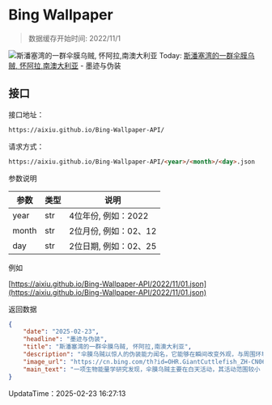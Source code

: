 # Bing Wallpaper

> 数据缓存开始时间: 2022/11/1

![斯潘塞湾的一群伞膜乌贼, 怀阿拉,南澳大利亚](https://cn.bing.com/th?id=OHR.GiantCuttlefish_ZH-CN0670915878_1920x1080.webp)
Today: [斯潘塞湾的一群伞膜乌贼, 怀阿拉,南澳大利亚](https://cn.bing.com/th?id=OHR.GiantCuttlefish_ZH-CN0670915878_1920x1080.webp) - 墨迹与伪装

## 接口

接口地址：

```html
https://aixiu.github.io/Bing-Wallpaper-API/
```

请求方式：

```html
https://aixiu.github.io/Bing-Wallpaper-API/<year>/<month>/<day>.json
```

参数说明

| 参数 | 类型 | 说明 |
| - | - | - |
| year | str | 4位年份, 例如：2022 |
| month | str | 2位月份, 例如：02、12 |
| day | str | 2位日期, 例如：02、25 |

例如

[https://aixiu.github.io/Bing-Wallpaper-API/2022/11/01.json](https://aixiu.github.io/Bing-Wallpaper-API/2022/11/01.json)

返回数据

```json
{
    "date": "2025-02-23",
    "headline": "墨迹与伪装",
    "title": "斯潘塞湾的一群伞膜乌贼, 怀阿拉,南澳大利亚",
    "description": "伞膜乌贼以惊人的伪装能力闻名，它能够在瞬间改变外观，与周围环境融为一体。这种乌贼生活在澳大利亚温带和亚热带水域，从昆士兰州的布里斯班到西澳大利亚州的鲨鱼湾，一直延伸至塔斯马尼亚南部海域。今日图片拍摄于南澳大利亚怀阿拉，这里的伞膜乌贼种群存在显著的性别失衡，雄性数量远多于雌性，因此繁殖权的竞争异常激烈。伞膜乌贼，也被称为澳大利亚巨型乌贼，是地球上体型最大的乌贼之一。其外套膜长度可达 20 英寸，触手完全伸展时总长度可达 39 英寸。体重超过 23 磅。和所有乌贼一样，伞膜乌贼拥有八条腕足、两条触手、三颗心脏和蓝色的血液。不过，它最引人注目的特征是其皮肤中的色素胞，能够迅速改变颜色和图案，以达到伪装的目的。尽管伞膜乌贼是色盲，但其眼睛配备了光感受器，能够检测线性偏振光，从而在捕食和伪装时仍能精确感知周围环境。",
    "image_url": "https://cn.bing.com/th?id=OHR.GiantCuttlefish_ZH-CN0670915878_1920x1080.webp",
    "main_text": "一项生物能量学研究发现，伞膜乌贼主要在白天活动，其活动范围较小（90 至 550 米或 300 至 1800 英尺），但在繁殖季节会迁徙长距离。"
}
```

UpdataTime：2025-02-23 16:27:13
